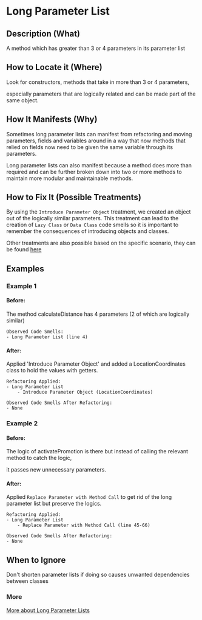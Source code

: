 # Long Parameter List

## Description (What)

A method which has greater than 3 or 4 parameters in its parameter list

## How to Locate it (Where)

Look for constructors, methods that take in more than 3 or 4 parameters, 

especially parameters that are logically related and can be made part of the same object.

## How It Manifests (Why)

Sometimes long parameter lists can manifest from refactoring and moving parameters, fields and variables around in a way that now methods that relied on fields now need to be given the same variable through its parameters.

Long parameter lists can also manifest because a method does more than required and can be further broken down into two or more methods to maintain more modular and maintainable methods.

## How to Fix It (Possible Treatments)

By using the `Introduce Parameter Object` treatment, we created an object out of the logically similar parameters. This treatment can lead to the creation of `Lazy Class` or `Data Class` code smells so it is important to remember the consequences of introducing objects and classes.

Other treatments are also possible based on the specific scenario, they can be found [here](https://refactoring.guru/smells/long-parameter-list#:~:text=Treatment)

## Examples

### Example 1

#### Before: 

The method calculateDistance has 4 parameters (2 of which are logically similar)

```
Observed Code Smells:
- Long Parameter List (line 4)
```

#### After:

Applied 'Introduce Parameter Object' and added a LocationCoordinates class to hold the values with getters.

```
Refactoring Applied:
- Long Parameter List
    - Introduce Parameter Object (LocationCoordinates)
```

```
Observed Code Smells After Refactoring:
- None
```

### Example 2

#### Before:

The logic of activatePromotion is there but instead of calling the relevant method to catch the logic,

it passes new unnecessary parameters.

#### After:

Applied `Replace Parameter with Method Call` to get rid of the long parameter list but preserve the logics.

```
Refactoring Applied:
- Long Parameter List
    - Replace Parameter with Method Call (line 45-66)
```

```
Observed Code Smells After Refactoring:
- None
```

## When to Ignore

Don't shorten parameter lists if doing so causes unwanted dependencies between classes

### More
[More about Long Parameter Lists](https://refactoring.guru/smells/long-parameter-list)

